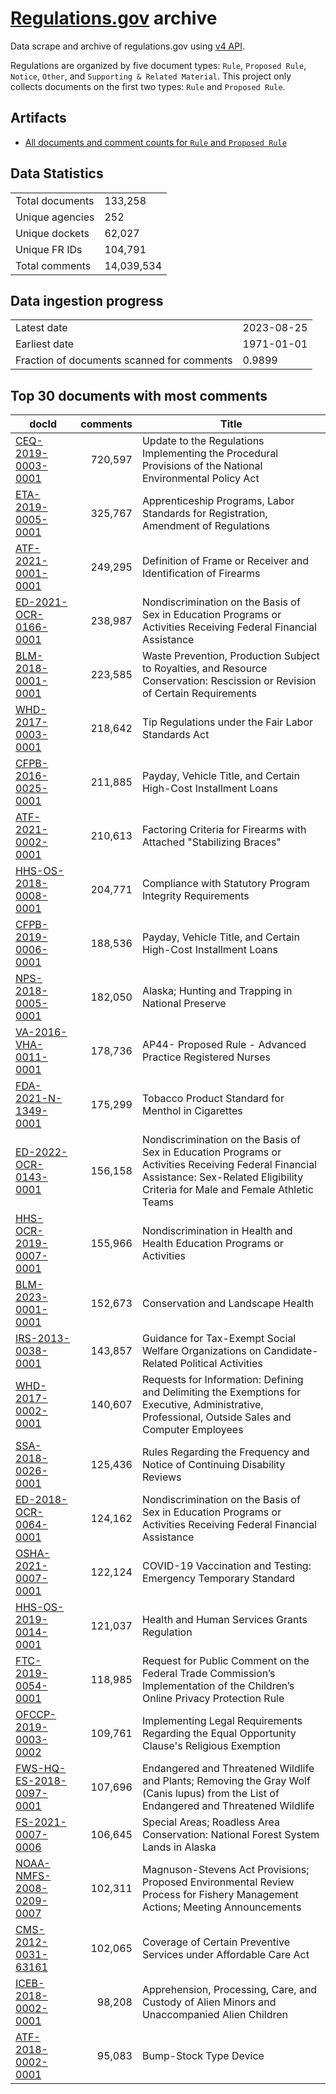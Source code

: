 # [Regulations.gov](https://www.regulations.gov/) archive

Data scrape and archive of regulations.gov using [v4 API](https://open.gsa.gov/api/regulationsgov/).

Regulations are organized by five document types: `Rule`, `Proposed Rule`, `Notice`, `Other`, and `Supporting & Related Material`. This project only collects documents on the first two types: `Rule` and `Proposed Rule`.

## Artifacts

+ [All documents and comment counts for `Rule` and `Proposed Rule`](artifacts/LISTING_rules_and_posted_rules.csv)


## Data Statistics
|     |     |
|---- |---- |
| Total documents | 133,258    |
| Unique agencies | 252    |
| Unique dockets  | 62,027   |
| Unique FR IDs   | 104,791      |
| Total comments  | 14,039,534  |

## Data ingestion progress
|     |     |
|---- |---- |
| Latest date   | 2023-08-25 |
| Earliest date | 1971-01-01    |
| Fraction of documents scanned for comments  | 0.9899 |

## Top 30 documents with most comments
| docId | comments | Title |
|------|---------:|-------|
| [CEQ-2019-0003-0001](https://www.regulations.gov/document/CEQ-2019-0003-0001) | 720,597 | Update to the Regulations Implementing the Procedural Provisions of the National Environmental Policy Act |
| [ETA-2019-0005-0001](https://www.regulations.gov/document/ETA-2019-0005-0001) | 325,767 | Apprenticeship Programs, Labor Standards for Registration, Amendment of Regulations |
| [ATF-2021-0001-0001](https://www.regulations.gov/document/ATF-2021-0001-0001) | 249,295 | Definition of Frame or Receiver and Identification of Firearms |
| [ED-2021-OCR-0166-0001](https://www.regulations.gov/document/ED-2021-OCR-0166-0001) | 238,987 | Nondiscrimination on the Basis of Sex in Education Programs or Activities Receiving Federal Financial Assistance |
| [BLM-2018-0001-0001](https://www.regulations.gov/document/BLM-2018-0001-0001) | 223,585 | Waste Prevention, Production Subject to Royalties, and Resource Conservation: Rescission or Revision of Certain Requirements |
| [WHD-2017-0003-0001](https://www.regulations.gov/document/WHD-2017-0003-0001) | 218,642 | Tip Regulations under the Fair Labor Standards Act |
| [CFPB-2016-0025-0001](https://www.regulations.gov/document/CFPB-2016-0025-0001) | 211,885 | Payday, Vehicle Title, and Certain High-Cost Installment Loans |
| [ATF-2021-0002-0001](https://www.regulations.gov/document/ATF-2021-0002-0001) | 210,613 | Factoring Criteria for Firearms with Attached "Stabilizing Braces" |
| [HHS-OS-2018-0008-0001](https://www.regulations.gov/document/HHS-OS-2018-0008-0001) | 204,771 | Compliance with Statutory Program Integrity Requirements |
| [CFPB-2019-0006-0001](https://www.regulations.gov/document/CFPB-2019-0006-0001) | 188,536 | Payday, Vehicle Title, and Certain High-Cost Installment Loans |
| [NPS-2018-0005-0001](https://www.regulations.gov/document/NPS-2018-0005-0001) | 182,050 | Alaska; Hunting and Trapping in National Preserve |
| [VA-2016-VHA-0011-0001](https://www.regulations.gov/document/VA-2016-VHA-0011-0001) | 178,736 | AP44- Proposed Rule - Advanced Practice Registered Nurses |
| [FDA-2021-N-1349-0001](https://www.regulations.gov/document/FDA-2021-N-1349-0001) | 175,299 | Tobacco Product Standard for Menthol in Cigarettes |
| [ED-2022-OCR-0143-0001](https://www.regulations.gov/document/ED-2022-OCR-0143-0001) | 156,158 | Nondiscrimination on the Basis of Sex in Education Programs or Activities Receiving Federal Financial Assistance: Sex-Related Eligibility Criteria for Male and Female Athletic Teams |
| [HHS-OCR-2019-0007-0001](https://www.regulations.gov/document/HHS-OCR-2019-0007-0001) | 155,966 | Nondiscrimination in Health and Health Education Programs or Activities |
| [BLM-2023-0001-0001](https://www.regulations.gov/document/BLM-2023-0001-0001) | 152,673 | Conservation and Landscape Health |
| [IRS-2013-0038-0001](https://www.regulations.gov/document/IRS-2013-0038-0001) | 143,857 | Guidance for Tax-Exempt Social Welfare Organizations on Candidate-Related Political Activities |
| [WHD-2017-0002-0001](https://www.regulations.gov/document/WHD-2017-0002-0001) | 140,607 | Requests for Information: Defining and Delimiting the Exemptions for Executive, Administrative, Professional, Outside Sales and Computer Employees |
| [SSA-2018-0026-0001](https://www.regulations.gov/document/SSA-2018-0026-0001) | 125,436 | Rules Regarding the Frequency and Notice of Continuing Disability Reviews |
| [ED-2018-OCR-0064-0001](https://www.regulations.gov/document/ED-2018-OCR-0064-0001) | 124,162 | Nondiscrimination on the Basis of Sex in Education Programs or Activities Receiving Federal Financial Assistance |
| [OSHA-2021-0007-0001](https://www.regulations.gov/document/OSHA-2021-0007-0001) | 122,124 | COVID-19 Vaccination and Testing: Emergency Temporary Standard |
| [HHS-OS-2019-0014-0001](https://www.regulations.gov/document/HHS-OS-2019-0014-0001) | 121,037 | Health and Human Services Grants Regulation |
| [FTC-2019-0054-0001](https://www.regulations.gov/document/FTC-2019-0054-0001) | 118,985 | Request for Public Comment on the Federal Trade Commission’s Implementation of the Children’s Online Privacy Protection Rule |
| [OFCCP-2019-0003-0002](https://www.regulations.gov/document/OFCCP-2019-0003-0002) | 109,761 | Implementing Legal Requirements Regarding the Equal Opportunity Clause's Religious Exemption |
| [FWS-HQ-ES-2018-0097-0001](https://www.regulations.gov/document/FWS-HQ-ES-2018-0097-0001) | 107,696 | Endangered and Threatened Wildlife and Plants; Removing the Gray Wolf (Canis lupus) from the List of Endangered and Threatened Wildlife |
| [FS-2021-0007-0006](https://www.regulations.gov/document/FS-2021-0007-0006) | 106,645 | Special Areas; Roadless Area Conservation: National Forest System Lands in Alaska |
| [NOAA-NMFS-2008-0209-0007](https://www.regulations.gov/document/NOAA-NMFS-2008-0209-0007) | 102,311 | Magnuson-Stevens Act Provisions; Proposed Environmental Review Process for Fishery Management Actions; Meeting Announcements |
| [CMS-2012-0031-63161](https://www.regulations.gov/document/CMS-2012-0031-63161) | 102,065 | Coverage of Certain Preventive Services under Affordable Care Act |
| [ICEB-2018-0002-0001](https://www.regulations.gov/document/ICEB-2018-0002-0001) | 98,208 | Apprehension, Processing, Care, and Custody of Alien Minors and Unaccompanied Alien Children |
| [ATF-2018-0002-0001](https://www.regulations.gov/document/ATF-2018-0002-0001) | 95,083 | Bump-Stock Type Device |

